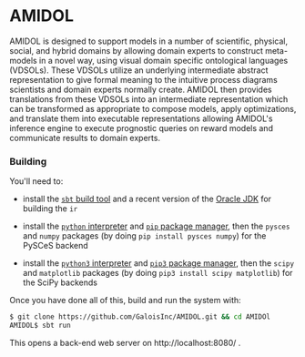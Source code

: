 # AMIDOL

AMIDOL is designed to support models in a number of scientific, physical, social, and hybrid domains by
allowing domain experts to construct meta-models in a novel way, using visual domain specific
ontological languages (VDSOLs). These VDSOLs utilize an underlying intermediate abstract
representation to give formal meaning to the intuitive process diagrams scientists and domain
experts normally create. AMIDOL then provides translations from these VDSOLs into an intermediate
representation which can be transformed as appropriate to compose models, apply optimizations, and
translate them into executable representations allowing AMIDOL's inference engine to execute
prognostic queries on reward models and communicate results to domain experts.

### Building

You'll need to:

  * install the [`sbt` build tool][1] and a recent version of the
    [Oracle JDK][2] for building the `ir`

  * install the [`python` interpreter][3] and [`pip` package manager][4],
    then the `pysces` and `numpy` packages (by doing
    `pip install pysces numpy`) for the PySCeS backend

  * install the [`python3` interpreter][3] and [`pip3` package manager][4],
    then the `scipy` and `matplotlib` packages (by doing
    `pip3 install scipy matplotlib`) for the SciPy backends

Once you have done all of this, build and run the system with: 

```sh
$ git clone https://github.com/GaloisInc/AMIDOL.git && cd AMIDOl
AMIDOL$ sbt run 
```

This opens a back-end web server on http://localhost:8080/ . 

[1]: https://www.scala-sbt.org/download.html
[2]: http://www.oracle.com/technetwork/java/javase/downloads/index.html
[3]: https://www.python.org/downloads/
[4]: https://pip.pypa.io/en/stable/installing/
